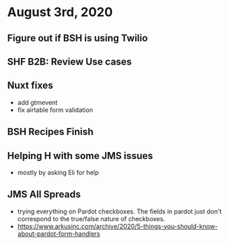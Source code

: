 # August 3rd, 2020

## Figure out if BSH is using Twilio

## SHF B2B: Review Use cases

## Nuxt fixes
- add gtmevent
- fix airtable form validation

## BSH Recipes Finish

## Helping H with some JMS issues
- mostly by asking Eli for help

## JMS All Spreads
- trying everything on Pardot checkboxes. The fields in pardot just don't correspond to the true/false nature of checkboxes.
- https://www.arkusinc.com/archive/2020/5-things-you-should-know-about-pardot-form-handlers